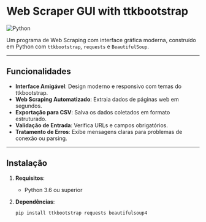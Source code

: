 # Web Scraper GUI with ttkbootstrap

![Python](https://img.shields.io/badge/Python-3.6+-blue)

Um programa de Web Scraping com interface gráfica moderna, construído em Python com `ttkbootstrap`, `requests` e `BeautifulSoup`.

---

## Funcionalidades

- **Interface Amigável**: Design moderno e responsivo com temas do ttkbootstrap.
- **Web Scraping Automatizado**: Extraia dados de páginas web em segundos.
- **Exportação para CSV**: Salva os dados coletados em formato estruturado.
- **Validação de Entrada**: Verifica URLs e campos obrigatórios.
- **Tratamento de Erros**: Exibe mensagens claras para problemas de conexão ou parsing.

---

## Instalação

1. **Requisitos**:
   - Python 3.6 ou superior

2. **Dependências**:

   ```bash
   pip install ttkbootstrap requests beautifulsoup4
